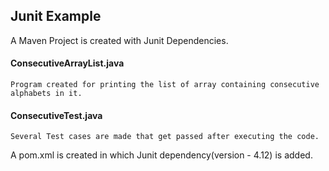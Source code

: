 ## Junit Example
A Maven Project is created with Junit Dependencies.
#### ConsecutiveArrayList.java
	Program created for printing the list of array containing consecutive alphabets in it.
#### ConsecutiveTest.java
	Several Test cases are made that get passed after executing the code.
A pom.xml is created in which Junit dependency(version - 4.12) is added. 
